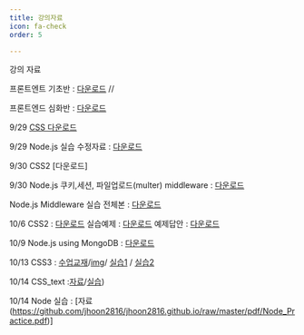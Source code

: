 ```yaml
---
title: 강의자료
icon: fa-check
order: 5

---
```

강의 자료

프론트엔트 기초반 : [다운로드](https://github.com/jhoon2816/jhoon2816.github.io/raw/master/pdf/html.pdf)  //

프론트엔드 심화반 : [다운로드](https://github.com/jhoon2816/jhoon2816.github.io/raw/master/pdf/nodejs.pdf)

9/29 [CSS 다운로드](https://github.com/jhoon2816/jhoon2816.github.io/raw/master/pdf/CSS.pdf)

9/29 Node.js 실습 수정자료 : [다운로드](https://github.com/jhoon2816/jhoon2816.github.io/raw/master/pdf/expressDemo.zip)

9/30 CSS2 [다운로드]

9/30 Node.js 쿠키,세션, 파일업로드(multer) middleware : [다운로드](https://github.com/jhoon2816/jhoon2816.github.io/raw/master/pdf/middleware.zip)

Node.js Middleware 실습 전체본 : [다운로드](https://github.com/jhoon2816/jhoon2816.github.io/raw/master/pdf/Nodejs_Middleware.zip)

10/6 CSS2 : [다운로드](https://github.com/jhoon2816/jhoon2816.github.io/raw/master/pdf/CSS_2.pdf)
     실습예제 : [다운로드](https://github.com/jhoon2816/jhoon2816.github.io/raw/master/pdf/CSS_practice.zip)
     예제답안 : [다운로드](https://github.com/jhoon2816/jhoon2816.github.io/raw/master/pdf/com.zip)

10/9 Node.js using MongoDB : [다운로드](https://github.com/jhoon2816/jhoon2816.github.io/raw/master/pdf/DatabaseExample.zip)

10/13 CSS3 : [수업교재](https://github.com/jhoon2816/jhoon2816.github.io/raw/master/pdf/CSS_3.pdf)/[img](https://github.com/jhoon2816/jhoon2816.github.io/raw/master/pdf/img.zip)/ [실습1](https://github.com/jhoon2816/jhoon2816.github.io/raw/master/pdf/css_practice1.zip) / [실습2](https://github.com/jhoon2816/jhoon2816.github.io/raw/master/pdf/css_practice2.zip)

10/14 CSS_text :[자료](https://github.com/jhoon2816/jhoon2816.github.io/raw/master/pdf/CSS_text.pdf)/[실습](https://github.com/jhoon2816/jhoon2816.github.io/raw/master/pdf/text_practice.zip))

10/14 Node 실습 : [자료 (https://github.com/jhoon2816/jhoon2816.github.io/raw/master/pdf/Node_Practice.pdf)]